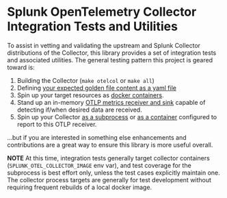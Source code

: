 # Splunk OpenTelemetry Collector Integration Tests and Utilities

To assist in vetting and validating the upstream and Splunk Collector distributions of the Collector, this library
provides a set of integration tests and associated utilities.  The general testing pattern this project is geared toward
is:

1. Building the Collector (`make otelcol` or `make all`)
1. Defining [your expected golden file content as a yaml file](https://github.com/open-telemetry/opentelemetry-collector-contrib/tree/main/pkg/golden)
1. Spin up your target resources as [docker containers](./testutils/README.md#test-containers).
1. Stand up an in-memory [OTLP metrics receiver and sink](./testutils/README.md#otlp-metrics-receiver-sink) capable of detecting if/when desired data are received.
1. Spin up your Collector [as a subprocess](./testutils/README.md#collector-process) or [as a container](./testutils/README.md#collector-container) configured to report to this OTLP receiver.
  
...but if you are interested in something else enhancements and contributions are a great way to ensure this library
is more useful overall.

**NOTE** At this time, integration tests generally target collector containers (`SPLUNK_OTEL_COLLECTOR_IMAGE` env var),
and test coverage for the subprocess is best effort only, unless the test cases explicitly maintain one.
The collector process targets are generally for test development without requiring frequent rebuilds of a local docker image.
